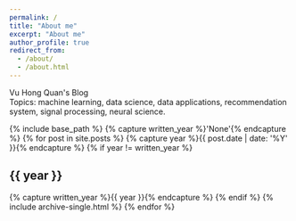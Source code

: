 ```yaml
---
permalink: /
title: "About me"
excerpt: "About me"
author_profile: true
redirect_from: 
  - /about/
  - /about.html
---
```


Vu Hong Quan's Blog <br>
Topics: machine learning, data science, data applications, recommendation system, signal processing, neural science.

{% include base_path %}
{% capture written_year %}'None'{% endcapture %}
{% for post in site.posts %}
  {% capture year %}{{ post.date | date: '%Y' }}{% endcapture %}
  {% if year != written_year %}
    <h2 id="{{ year | slugify }}" class="archive__subtitle">{{ year }}</h2>
    {% capture written_year %}{{ year }}{% endcapture %}
  {% endif %}
  {% include archive-single.html %}
{% endfor %}